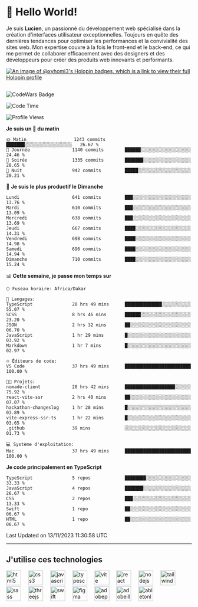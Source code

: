 # 👋 Hello World!

Je suis **Lucien**, un passionné du développement web spécialisé dans la création d'interfaces utilisateur exceptionnelles. Toujours en quête des dernières tendances pour optimiser les performances et la convivialité des sites web. Mon expertise couvre à la fois le front-end et le back-end, ce qui me permet de collaborer efficacement avec des designers et des développeurs pour créer des produits web innovants et performants.

[![An image of @xyhomi3's Holopin badges, which is a link to view their full Holopin profile](https://holopin.me/xyhomi3)](https://holopin.io/@xyhomi3)

##

![CodeWars Badge](https://www.codewars.com/users/xyhomi3/badges/small)

<!--START_SECTION:waka-->
![Code Time](http://img.shields.io/badge/Code%20Time-236%20hrs%2043%20mins-blue)

![Profile Views](http://img.shields.io/badge/Vues%20du%20profil-21-blue)

**Je suis un 🐤 du matin** 

```text
🌞 Matin                  1243 commits        ███████░░░░░░░░░░░░░░░░░░   26.67 % 
🌆 Journée                1140 commits        ██████░░░░░░░░░░░░░░░░░░░   24.46 % 
🌃 Soirée                 1335 commits        ███████░░░░░░░░░░░░░░░░░░   28.65 % 
🌙 Nuit                   942 commits         █████░░░░░░░░░░░░░░░░░░░░   20.21 % 
```
📅 **Je suis le plus productif le Dimanche** 

```text
Lundi                    641 commits         ███░░░░░░░░░░░░░░░░░░░░░░   13.76 % 
Mardi                    610 commits         ███░░░░░░░░░░░░░░░░░░░░░░   13.09 % 
Mercredi                 638 commits         ███░░░░░░░░░░░░░░░░░░░░░░   13.69 % 
Jeudi                    667 commits         ████░░░░░░░░░░░░░░░░░░░░░   14.31 % 
Vendredi                 698 commits         ████░░░░░░░░░░░░░░░░░░░░░   14.98 % 
Samedi                   696 commits         ████░░░░░░░░░░░░░░░░░░░░░   14.94 % 
Dimanche                 710 commits         ████░░░░░░░░░░░░░░░░░░░░░   15.24 % 
```


📊 **Cette semaine, je passe mon temps sur** 

```text
🕑︎ Fuseau horaire: Africa/Dakar

💬 Langages: 
TypeScript               20 hrs 49 mins      ██████████████░░░░░░░░░░░   55.07 % 
SCSS                     8 hrs 46 mins       ██████░░░░░░░░░░░░░░░░░░░   23.20 % 
JSON                     2 hrs 32 mins       ██░░░░░░░░░░░░░░░░░░░░░░░   06.70 % 
JavaScript               1 hr 29 mins        █░░░░░░░░░░░░░░░░░░░░░░░░   03.92 % 
Markdown                 1 hr 7 mins         █░░░░░░░░░░░░░░░░░░░░░░░░   02.97 % 

🔥 Éditeurs de code: 
VS Code                  37 hrs 49 mins      █████████████████████████   100.00 % 

🐱‍💻 Projets: 
nomade-client            28 hrs 42 mins      ███████████████████░░░░░░   75.92 % 
react-vite-ssr           2 hrs 40 mins       ██░░░░░░░░░░░░░░░░░░░░░░░   07.07 % 
hackathon-changeslog     1 hr 28 mins        █░░░░░░░░░░░░░░░░░░░░░░░░   03.89 % 
vite-express-ssr-ts      1 hr 22 mins        █░░░░░░░░░░░░░░░░░░░░░░░░   03.65 % 
.github                  39 mins             ░░░░░░░░░░░░░░░░░░░░░░░░░   01.73 % 

💻 Système d'exploitation: 
Mac                      37 hrs 49 mins      █████████████████████████   100.00 % 
```

**Je code principalement en TypeScript** 

```text
TypeScript               5 repos             ████████░░░░░░░░░░░░░░░░░   33.33 % 
JavaScript               4 repos             ███████░░░░░░░░░░░░░░░░░░   26.67 % 
CSS                      2 repos             ███░░░░░░░░░░░░░░░░░░░░░░   13.33 % 
Swift                    1 repo              ██░░░░░░░░░░░░░░░░░░░░░░░   06.67 % 
HTML                     1 repo              ██░░░░░░░░░░░░░░░░░░░░░░░   06.67 % 
```




 Last Updated on 13/11/2023 11:30:58 UTC
<!--END_SECTION:waka-->
---

## J'utilise ces technologies

<div align="left">
  <img src="https://skillicons.dev/icons?i=html" height="40" alt="html5 logo"  />
  <img width="12" />
  <img src="https://skillicons.dev/icons?i=css" height="40" alt="css3 logo"  />
  <img width="12" />
  <img src="https://skillicons.dev/icons?i=js" height="40" alt="javascript logo"  />
  <img width="12" />
  <img src="https://skillicons.dev/icons?i=ts" height="40" alt="typescript logo"  />
  <img width="12" />
  <img src="https://skillicons.dev/icons?i=vite" height="40" alt="vite logo"  />
  <img width="12" />
  <img src="https://skillicons.dev/icons?i=react" height="40" alt="react logo"  />
  <img width="12" />
  <img src="https://cdn.jsdelivr.net/gh/devicons/devicon/icons/nodejs/nodejs-original.svg" height="40" alt="nodejs logo"  />
  <img width="12" />
  <img src="https://skillicons.dev/icons?i=tailwind" height="40" alt="tailwindcss logo"  />
  <img width="12" />
  <img src="https://skillicons.dev/icons?i=sass" height="40" alt="sass logo"  />
  <img width="12" />
  <img src="https://skillicons.dev/icons?i=threejs" height="40" alt="threejs logo"  />
  <img width="12" />
  <img src="https://skillicons.dev/icons?i=swift" height="40" alt="swift logo"  />
  <img width="12" />
  <img src="https://skillicons.dev/icons?i=figma" height="40" alt="figma logo"  />
  <img width="12" />
  <img src="https://skillicons.dev/icons?i=ps" height="40" alt="adobephotoshop logo"  />
  <img width="12" />
  <img src="https://skillicons.dev/icons?i=ai" height="40" alt="adobeillustrator logo"  />
  <img width="12" />
  <img src="https://skillicons.dev/icons?i=ableton" height="40" alt="abletonlive logo"  />
</div>




